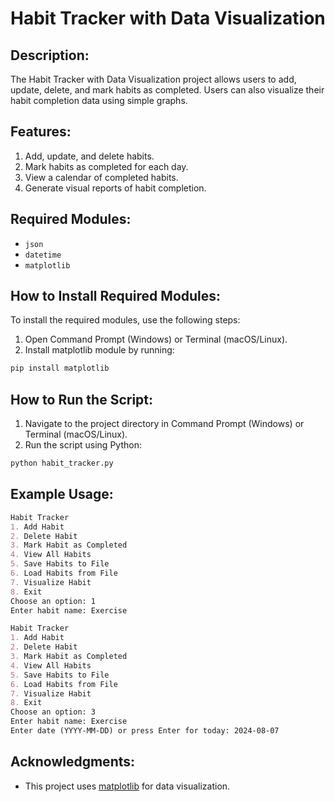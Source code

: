 # Habit Tracker with Data Visualization
## Description:
The Habit Tracker with Data Visualization project allows users to add, update, delete, and mark habits as completed. Users can also visualize their habit completion data using simple graphs.

## Features:
1. Add, update, and delete habits.
2. Mark habits as completed for each day.
3. View a calendar of completed habits.
4. Generate visual reports of habit completion.

## Required Modules:
- `json`
- `datetime`
- `matplotlib`

## How to Install Required Modules:
To install the required modules, use the following steps:

1. Open Command Prompt (Windows) or Terminal (macOS/Linux).
2. Install matplotlib module by running:
```sh
pip install matplotlib
```
## How to Run the Script:
1. Navigate to the project directory in Command Prompt (Windows) or Terminal (macOS/Linux).
2. Run the script using Python:
```sh
python habit_tracker.py
```
## Example Usage:
```markdown
Habit Tracker
1. Add Habit
2. Delete Habit
3. Mark Habit as Completed
4. View All Habits
5. Save Habits to File
6. Load Habits from File
7. Visualize Habit
8. Exit
Choose an option: 1
Enter habit name: Exercise

Habit Tracker
1. Add Habit
2. Delete Habit
3. Mark Habit as Completed
4. View All Habits
5. Save Habits to File
6. Load Habits from File
7. Visualize Habit
8. Exit
Choose an option: 3
Enter habit name: Exercise
Enter date (YYYY-MM-DD) or press Enter for today: 2024-08-07
```
## Acknowledgments:
- This project uses [matplotlib](https://matplotlib.org/) for data visualization.
